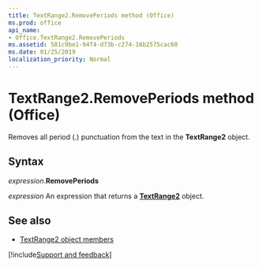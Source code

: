 ```yaml
---
title: TextRange2.RemovePeriods method (Office)
ms.prod: office
api_name:
- Office.TextRange2.RemovePeriods
ms.assetid: 581c9be1-94f4-d73b-c274-16b2575cac60
ms.date: 01/25/2019
localization_priority: Normal
---
```



# TextRange2.RemovePeriods method (Office)

Removes all period (.) punctuation from the text in the **TextRange2** object.


## Syntax

_expression_.**RemovePeriods**

_expression_ An expression that returns a **[TextRange2](Office.TextRange2.md)** object.


## See also

- [TextRange2 object members](overview/Library-Reference/textrange2-members-office.md)



[!include[Support and feedback](~/includes/feedback-boilerplate.md)]